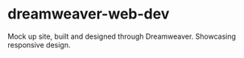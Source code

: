 # dreamweaver-web-dev
Mock up site, built and designed through Dreamweaver. Showcasing responsive design.
